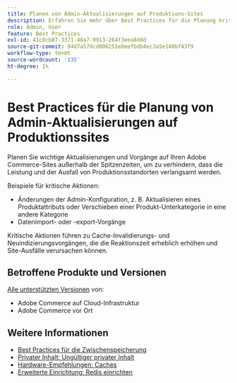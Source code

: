 ```yaml
---
title: Planen von Admin-Aktualisierungen auf Produktions-Sites
description: Erfahren Sie mehr über Best Practices für die Planung kritischer Aktualisierungen an Adobe Commerce, um zu verhindern, dass die Leistung verlangsamt wird und Ausfälle auftreten.
role: Admin, User
feature: Best Practices
exl-id: 41c0cb87-3371-48a7-9913-264f3eea8d8d
source-git-commit: 94d7a57dcd006251e8eefbdb4ec3a5e140bf43f9
workflow-type: tm+mt
source-wordcount: '135'
ht-degree: 1%

---
```


# Best Practices für die Planung von Admin-Aktualisierungen auf Produktionssites

Planen Sie wichtige Aktualisierungen und Vorgänge auf Ihren Adobe Commerce-Sites außerhalb der Spitzenzeiten, um zu verhindern, dass die Leistung und der Ausfall von Produktionsstandorten verlangsamt werden.

Beispiele für kritische Aktionen:

- Änderungen der Admin-Konfiguration, z. B. Aktualisieren eines Produktattributs oder Verschieben einer Produkt-Unterkategorie in eine andere Kategorie
- Datenimport- oder -export-Vorgänge

Kritische Aktionen führen zu Cache-Invalidierungs- und Neuindizierungsvorgängen, die die Reaktionszeit erheblich erhöhen und Site-Ausfälle verursachen können.

## Betroffene Produkte und Versionen

[Alle unterstützten Versionen](../../../release/versions.md) von:

- Adobe Commerce auf Cloud-Infrastruktur
- Adobe Commerce vor Ort

## Weitere Informationen

- [Best Practices für die Zwischenspeicherung](https://docs.magento.com/user-guide/system/cache-management.html#best-practices-for-caching)
- [Privater Inhalt: Ungültiger privater Inhalt](https://developer.adobe.com/commerce/php/development/cache/page/private-content/#invalidate-private-content)
- [Hardware-Empfehlungen: Caches](../../../performance/hardware.md#caches)
- [Erweiterte Einrichtung: Redis einrichten](../../../performance/advanced-setup.md#set-up-redis)
